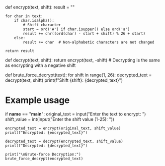 def encrypt(text, shift):
    result = ""
    
    for char in text:
        if char.isalpha():
            # Shift character
            start = ord('A') if char.isupper() else ord('a')
            result += chr((ord(char) - start + shift) % 26 + start)
        else:
            result += char  # Non-alphabetic characters are not changed
            
    return result

def decrypt(text, shift):
    return encrypt(text, -shift)  # Decrypting is the same as encrypting with a negative shift

def brute_force_decrypt(text):
    for shift in range(1, 26):
        decrypted_text = decrypt(text, shift)
        print(f"Shift {shift}: {decrypted_text}")

# Example usage
if __name__ == "__main__":
    original_text = input("Enter the text to encrypt: ")
    shift_value = int(input("Enter the shift value (1-25): "))
    
    encrypted_text = encrypt(original_text, shift_value)
    print(f"Encrypted: {encrypted_text}")
    
    decrypted_text = decrypt(encrypted_text, shift_value)
    print(f"Decrypted: {decrypted_text}")
    
    print("\nBrute-force Decryption:")
    brute_force_decrypt(encrypted_text)


